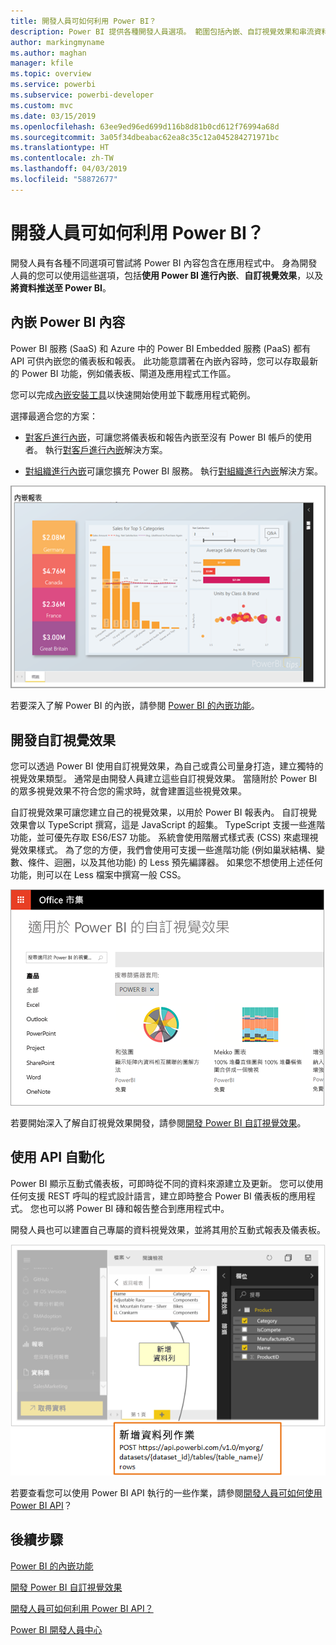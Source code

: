 ```yaml
---
title: 開發人員可如何利用 Power BI？
description: Power BI 提供各種開發人員選項。 範圍包括內嵌、自訂視覺效果和串流資料集。
author: markingmyname
ms.author: maghan
manager: kfile
ms.topic: overview
ms.service: powerbi
ms.subservice: powerbi-developer
ms.custom: mvc
ms.date: 03/15/2019
ms.openlocfilehash: 63ee9ed96ed699d116b8d81b0cd612f76994a68d
ms.sourcegitcommit: 3a05f34dbeabac62ea8c35c12a045284271971bc
ms.translationtype: HT
ms.contentlocale: zh-TW
ms.lasthandoff: 04/03/2019
ms.locfileid: "58872677"
---
```

# <a name="what-can-developers-do-with-power-bi"></a>開發人員可如何利用 Power BI？

開發人員有各種不同選項可嘗試將 Power BI 內容包含在應用程式中。 身為開發人員的您可以使用這些選項，包括**使用 Power BI 進行內嵌**、**自訂視覺效果**，以及**將資料推送至 Power BI**。

## <a name="embedding-power-bi-content"></a>內嵌 Power BI 內容

Power BI 服務 (SaaS) 和 Azure 中的 Power BI Embedded 服務 (PaaS) 都有 API 可供內嵌您的儀表板和報表。 此功能意謂著在內嵌內容時，您可以存取最新的 Power BI 功能，例如儀表板、閘道及應用程式工作區。

您可以完成[內嵌安裝工具](https://aka.ms/embedsetup)以快速開始使用並下載應用程式範例。

選擇最適合您的方案：

* [對客戶進行內嵌](embedding.md#embedding-for-your-customers)，可讓您將儀表板和報告內嵌至沒有 Power BI 帳戶的使用者。 執行[對客戶進行內嵌](https://aka.ms/embedsetup/AppOwnsData)解決方案。

* [對組織進行內嵌](embedding.md#embedding-for-your-organization)可讓您擴充 Power BI 服務。 執行[對組織進行內嵌](https://aka.ms/embedsetup/UserOwnsData)解決方案。

![PBIE 範例](media/what-can-you-do/what-can-you-do-02.png)

若要深入了解 Power BI 的內嵌，請參閱 [Power BI 的內嵌功能](embedding.md)。

## <a name="developing-custom-visuals"></a>開發自訂視覺效果

您可以透過 Power BI 使用自訂視覺效果，為自己或貴公司量身打造，建立獨特的視覺效果類型。 通常是由開發人員建立這些自訂視覺效果。 當隨附於 Power BI 的眾多視覺效果不符合您的需求時，就會建置這些視覺效果。

自訂視覺效果可讓您建立自己的視覺效果，以用於 Power BI 報表內。 自訂視覺效果會以 TypeScript 撰寫，這是 JavaScript 的超集。 TypeScript 支援一些進階功能，並可優先存取 ES6/ES7 功能。 系統會使用階層式樣式表 (CSS) 來處理視覺效果樣式。 為了您的方便，我們會使用可支援一些進階功能 (例如巢狀結構、變數、條件、迴圈，以及其他功能) 的 Less 預先編譯器。 如果您不想使用上述任何功能，則可以在 Less 檔案中撰寫一般 CSS。

![CV 範例](media/what-can-you-do/powerbi-custom-visual-store.png)

若要開始深入了解自訂視覺效果開發，請參閱[開發 Power BI 自訂視覺效果](custom-visual-develop-tutorial.md)。

## <a name="using-api-automation"></a>使用 API 自動化

Power BI 顯示互動式儀表板，可即時從不同的資料來源建立及更新。 您可以使用任何支援 REST 呼叫的程式設計語言，建立即時整合 Power BI 儀表板的應用程式。 您也可以將 Power BI 磚和報告整合到應用程式中。

開發人員也可以建置自己專屬的資料視覺效果，並將其用於互動式報表及儀表板。

![推送資料範例](media/what-can-you-do/powerbi-push-data.png)

若要查看您可以使用 Power BI API 執行的一些作業，請參閱[開發人員可如何使用 Power BI API](overview-of-power-bi-rest-api.md)？

## <a name="next-steps"></a>後續步驟

[Power BI 的內嵌功能](embedding.md)  

[開發 Power BI 自訂視覺效果](https://microsoft.github.io/PowerBI-visuals/docs/step-by-step-lab/developing-a-power-bi-custom-visual/)

[開發人員可如何利用 Power BI API？](overview-of-power-bi-rest-api.md)

[Power BI 開發人員中心](https://powerbi.microsoft.com/developers/)